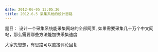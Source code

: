 ```yaml
---
date: 2012-06-05 13:05:36
title: 2012.6.5 采集系统的设计思路
---
```



<p>
	题目： 设计一个采集系统能采集网站的全部网页, 如果需要采集几十万个中文网站，那么需要哪些方法能加快采集速度
</p>
<p>
	大家先想想，有思路可以直接评论回复.
</p>
<p>
	<br />
</p>